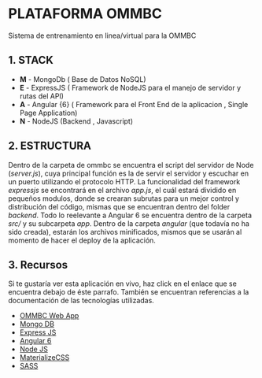 # PLATAFORMA OMMBC

Sistema de entrenamiento en linea/virtual para la OMMBC

## 1. STACK 

- **M** - MongoDb ( Base de Datos NoSQL)
- **E** - ExpressJS ( Framework de NodeJS para el manejo de servidor y rutas del API)
- **A** - Angular {6} ( Framework para el Front End de la aplicacion , Single Page Application)
- **N** - NodeJS (Backend , Javascript)

## 2. ESTRUCTURA

Dentro de la carpeta de ommbc se encuentra el script del servidor de Node (*server.js*), cuya principal función es la de servir el servidor y escuchar en un puerto utilizando el protocolo HTTP. La funcionalidad del framework *expressjs* se encontrará en el archivo *app.js*, el cuál estará dividido en pequeños modulos, donde se crearan subrutas para un mejor control y distribución del código, mismas que se encuentran dentro del folder *backend*. Todo lo reelevante a Angular 6 se encuentra dentro de la carpeta *src/* y su subcarpeta *app*. Dentro de la carpeta *angular* (que todavía no ha sido creada), estarán los archivos minificados, mismos que se usarán al momento de hacer el deploy de la aplicación. 

## 3. Recursos

Si te gustaría ver esta aplicación en vivo, haz click en el enlace que se encuentra debajo de éste parrafo. También se encuentran referencias a la documentación de las tecnologías utilizadas.

  * [OMMBC Web App](https://www.ommbc.org)
  * [Mongo DB](https://docs.mongodb.com/)
  * [Express JS](https://expressjs.com/en/api.html)
  * [Angular 6](https://v6.angular.io/docs)
  * [Node JS](https://nodejs.org/api/)
  * [MaterializeCSS](https://materializecss.com)
  * [SASS](https://sass-lang.com/)
